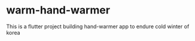 # warm-hand-warmer
This is a flutter project
building
hand-warmer app to endure cold winter of korea
